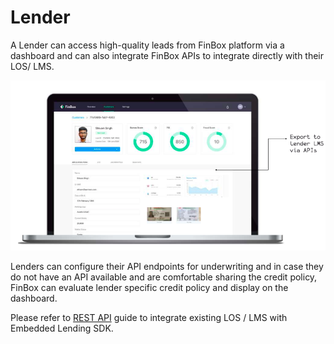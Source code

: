 # Lender
A Lender can access high-quality leads from FinBox platform via a dashboard and can also integrate FinBox APIs to integrate directly with their LOS/ LMS.

<img src="/lending_dashboard.png" alt="Lending Dashboard" />

Lenders can configure their API endpoints for underwriting and in case they do not have an API available and are comfortable sharing the credit policy, FinBox can evaluate lender specific credit policy and display on the dashboard.

Please refer to [REST API](/middleware/lender-rest-api.html) guide to integrate existing LOS / LMS with Embedded Lending SDK.